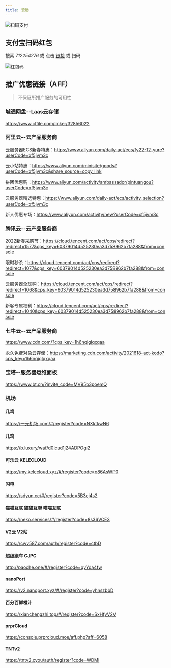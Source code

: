 ```yaml
---
title: 赞助
---
```


![扫码支付](https://cdn.jiecs.top/img/2022/03/about_pay.jpg)

## 支付宝扫码红包

搜索 _712254276_ 或 点击 [链接](https://qr.alipay.com/11w12861oax89w30fn98p36) 或 扫码

![红包码](https://cdn.jiecs.top/img/2022/03/about_alipayredenvelope.png?<40>)

## 推广优惠链接（AFF）

> 不保证所推广服务的可用性

### 城通网盘--Laas云存储

<https://www.ctfile.com/linker/32856022>

### 阿里云--云产品服务商

云服务器ECS新春特惠：<https://www.aliyun.com/daily-act/ecs/fy22-12-yure?userCode=xf5jvm3c>

云小站特惠：<https://www.aliyun.com/minisite/goods?userCode=xf5jvm3c&share_source=copy_link>

拼团优惠购：<https://www.aliyun.com/activity/ambassador/pintuangou?userCode=xf5jvm3c>

云服务器精选特惠：<https://www.aliyun.com/daily-act/ecs/activity_selection?userCode=xf5jvm3c>

新人优惠专场：<https://www.aliyun.com/activity/new?userCode=xf5jvm3c>

### 腾讯云--云产品服务商

2022新春采购节：<https://cloud.tencent.com/act/cps/redirect?redirect=1577&cps_key=60379014d525230ea3d758962b7fa288&from=console>

限时秒杀：<https://cloud.tencent.com/act/cps/redirect?redirect=1077&cps_key=60379014d525230ea3d758962b7fa288&from=console>

云服务器全球购：<https://cloud.tencent.com/act/cps/redirect?redirect=1068&cps_key=60379014d525230ea3d758962b7fa288&from=console>

新客专属福利：<https://cloud.tencent.com/act/cps/redirect?redirect=1040&cps_key=60379014d525230ea3d758962b7fa288&from=console>

### 七牛云--云产品服务商

<https://www.cdn.com/?cps_key=1h6nqiglqxqaa>

永久免费对象云存储：<https://marketing.cdn.com/activity/2021618-act-kodo?cps_key=1h6nqiglqxqaa>

### 宝塔--服务器运维面板

<https://www.bt.cn/?invite_code=MV95b3poemQ>

### 机场

#### 几鸡 <Badge text="60%" />

<https://一元机场.com/#/register?code=NXktkwN6>

#### 几鸡 <Badge text="36%" />

<https://b.luxury/waf/d0lcud1j24ADPOgi2>

#### 可乐云 KELECLOUD <Badge text="19%" />

<https://my.kelecloud.xyz/#/register?code=o86AsWP0>

#### 闪电 <Badge text="15%" />

<https://sdyun.cc/#/register?code=5B3cj4s2>

#### 猫猫互联 貓貓互聯 喵喵互联 <Badge text="10%" />

<https://neko.services/#/register?code=8s36VCE3>

#### V2云 V2站 <Badge text="10%" />

<https://cwv587.com/auth/register?code=ctbD>

#### 超级跑车 CJPC <Badge text="10%" />

<http://paoche.one/#/register?code=qyYda4fw>

#### nanoPort <Badge text="10%" />

<https://v2.nanoport.xyz/#/register?code=yhnszbbD>

#### 百分百鲜橙汁 <Badge text="7%" />

<https://xianchengzhi.top/#/register?code=SxHfyV2V>

#### prprCloud <Badge text="满100提现" />

<https://console.prprcloud.moe/aff.php?aff=6058>

#### TNTv2 <Badge text="1%" />

<https://tntv2.cyou/auth/register?code=WDMi>
